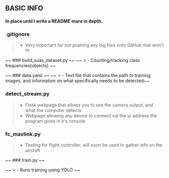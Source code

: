 
## BASIC INFO

 #### In place until I write a README more in depth. 


### .gitignore
> - Very important for not pushing any big files onto GitHub that won't fit

~~ ### build_suas_dataset.py ~~ 
~~ > - Counting/tracking class frequencies(objects) ~~

~~ ### data.yaml ~~
~~ > - Text file that contains the path to training images, and information on what specifically needs to be detected~~ 

### detect_stream.py
> - Flask webpage that allows you to see the camera output, and what the computer detects
> - Webpage allowing any device to connect via the ip address the program gives in it's console

### fc_mavlink.py
> - Testing for flight controller, will soon be used to gather info on the aircraft

~~ ###  train.py ~~

~~ > - Runs training using YOLO ~~
